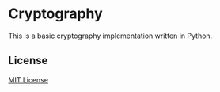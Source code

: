 # Cryptography

This is a basic cryptography implementation written in Python.

## License

[MIT License](https://opensource.org/licenses/mit-license.html)
